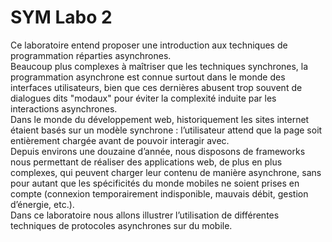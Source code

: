 # SYM Labo 2

Ce laboratoire entend proposer une introduction aux techniques de programmation réparties asynchrones.<br/>
Beaucoup plus complexes à maîtriser que les techniques synchrones, la programmation asynchrone est connue surtout dans le monde des interfaces utilisateurs, bien que ces dernières abusent trop souvent de dialogues dits "modaux" pour éviter la complexité induite par les interactions asynchrones.<br/>
Dans le monde du développement web, historiquement les sites internet étaient basés sur un modèle synchrone : l’utilisateur attend que la page soit entièrement chargée avant de pouvoir interagir avec.<br/>
Depuis environs une douzaine d’année, nous disposons de frameworks nous permettant de réaliser des applications web, de plus en plus complexes, qui peuvent charger leur contenu de manière asynchrone, sans pour autant que les spécificités du monde mobiles ne soient prises en compte (connexion temporairement indisponible, mauvais débit, gestion d’énergie, etc.).<br/>
Dans ce laboratoire nous allons illustrer l’utilisation de différentes techniques de protocoles asynchrones sur du mobile.<br/>
